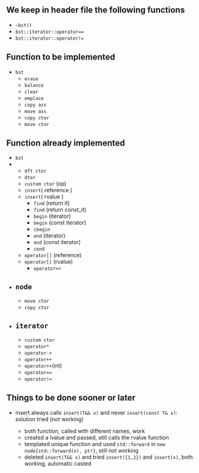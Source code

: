 ## We keep in header file the following functions

- `~bst()`
- `bst::iterator::operator==`
- `bst::iterator::operator!=`



## Function to be implemented

- `bst`
  - `erase`
  - `balance`
  - `clear`
  - `emplace`
  - `copy ass`
  - `move ass`
  - `copy ctor`
  - `move ctor`

## Function already implemented

- `bst`
- 
    - `dft ctor `	
    - `dtor`
    - `custom ctor` (op)
    - `insert`( reference )
  - `insert`( rvalue )
    - `find` (return it)
    - `find` (return const_it)
    - `begin` (iterator)
    - `begin` (const iterator)
    - `cbegin` 
    - `end` (iterator)
    - `end` (const iterator)
    - `cend` 
  - `operator[]` (reference)
  - `operator[]` (rvalue)
    - `operator<<` 
- `node`
  - 
    - `move ctor`
    - `copy ctor`
- `iterator`
  - 
    - `custom ctor`
    - `operator*`
    - `operator->`
    - `operator++` 
    - `operator++`(int)
    - `operator==`
    - `operator!=`

## Things to be done sooner or later

- insert always calls `insert(T&& x)` and never `insert(const T& x)`: solution tried (not working)

  - both function, called with different names, work
  - created a lvalue and passed, still calls the rvalue function
  - templated unique function and used `std::forward` in `new node{std::forward(x), ptr}`, still not working
  - deleted  `insert(T&& x)`  and tried `insert({1,2})` and `insert(x)`, both working, automatic casted
